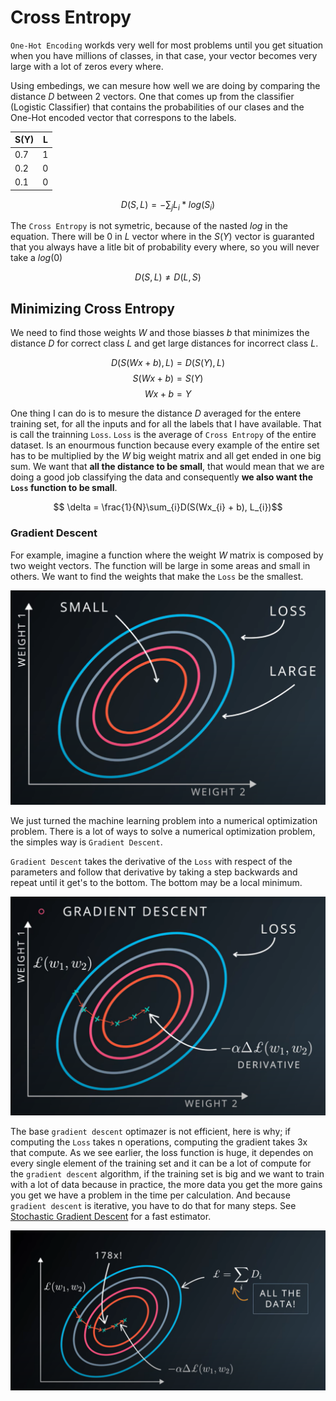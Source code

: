 # Cross Entropy

`One-Hot Encoding` workds very well for most problems until you get situation when you have millions of classes, in that case, your vector becomes very large with a lot of zeros every where.

Using embedings, we can mesure how well we are doing by comparing the distance $D$ between 2 vectors. One that comes up from the classifier (Logistic Classifier) that contains the probabilities of our clases and the One-Hot encoded vector that correspons to the labels.

|S(Y)|L|
|---|---|
|0.7|1|
|0.2|0|
|0.1|0|

$$ D(S,L) = -\sum_{j}L_{i}*log(S_{i}) $$

The `Cross Entropy` is not symetric, because of the nasted $log$ in the equation. There will be 0 in $L$ vector where in the $S(Y)$ vector is guaranted that you always have a litle bit of probability every where, so you will never take a $log(0)$

$$ D(S,L) \neq D(L,S) $$ 

## Minimizing Cross Entropy

We need to find those weights $W$ and those biasses $b$ that minimizes the distance $D$ for correct class $L$ and get large distances for incorrect class $L$. 

$$ D(S(Wx + b),L) = D(S(Y), L) $$ 
$$ S(Wx + b) = S(Y) $$ 
$$ Wx + b = Y $$ 

One thing I can do is to mesure the distance $D$ averaged for the entere training set, for all the inputs and for all the labels that I have available. That is call the trainning `Loss`. `Loss` is the average of `Cross Entropy` of the entire dataset. Is an enourmous function because every example of the entire set has to be multiplied by the $W$ big weight matrix and all get ended in one big sum. We want that **all the distance to be small**, that would mean that we are doing a good job classifying the data and consequently **we also want the `Loss` function to be small**.

$$ \delta = \frac{1}{N}\sum_{i}D(S(Wx_{i} + b), L_{i})$$

### Gradient Descent

For example, imagine a function where the weight $W$ matrix is composed by two weight vectors. The function will be large in some areas and small in others. We want to find the weights that make the `Loss` be the smallest.

![Udacity](../Img/weights-small-large-loss.png)

We just turned the machine learning problem into a numerical optimization problem. There is a lot of ways to solve a numerical optimization problem, the simples way is `Gradient Descent`.

`Gradient Descent` takes the derivative of the `Loss` with respect of the parameters and follow that derivative by taking a step backwards and repeat until it get's to the bottom. The bottom may be a local minimum.

![Udacity](../Img/loss-gradient-descent.png)

The base `gradient descent` optimazer is not efficient, here is why; if computing the `Loss` takes n operations, computing the gradient takes 3x that compute. As we see earlier, the loss function is huge, it dependes on every single element of the training set and it can be a lot of compute for the `gradient descent` algorithm, if the training set is big and we want to train with a lot of data because in practice, the more data you get the more gains you get we have a problem in the time per calculation. And because `gradient descent` is iterative, you have to do that for many steps. See [Stochastic Gradient Descent](../stachastic-gradient-descent.md) for a fast estimator.

![Udacity](../Img/gradient-descent-problem.png)
